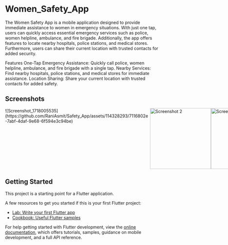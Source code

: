 # Women_Safety_App

The Women Safety App is a mobile application designed to provide immediate assistance to women in emergency situations. With just one tap, users can quickly access essential emergency services such as police, women helpline, ambulance, and fire brigade. Additionally, the app offers features to locate nearby hospitals, police stations, and medical stores. Furthermore, users can share their current location with trusted contacts for added security.

Features
One-Tap Emergency Assistance: Quickly call police, women helpline, ambulance, and fire brigade with a single tap.
Nearby Services: Find nearby hospitals, police stations, and medical stores for immediate assistance.
Location Sharing: Share your current location with trusted contacts for added safety.
## Screenshots

<div style="display: flex;">
    ![Screenshot_1718005535](https://github.com/RaniAsmit/Safety_App/assets/114328293/7116802e-7abf-4daf-9e68-6f594e3c94be)
    <img src="https://github.com/RaniAsmit/Safety_App/assets/114328293/64c1363b-f76f-4ca8-9a97-dded77029ce5" alt="Screenshot 2" width="200" />
    <img src="https://github.com/RaniAsmit/Safety_App/assets/114328293/14c931c1-83d9-47bc-87ab-a0e0ecc55cb9" alt="Screenshot 3" width="200" />

</div>


## Getting Started

This project is a starting point for a Flutter application.

A few resources to get you started if this is your first Flutter project:

- [Lab: Write your first Flutter app](https://docs.flutter.dev/get-started/codelab)
- [Cookbook: Useful Flutter samples](https://docs.flutter.dev/cookbook)

For help getting started with Flutter development, view the
[online documentation](https://docs.flutter.dev/), which offers tutorials,
samples, guidance on mobile development, and a full API reference.
